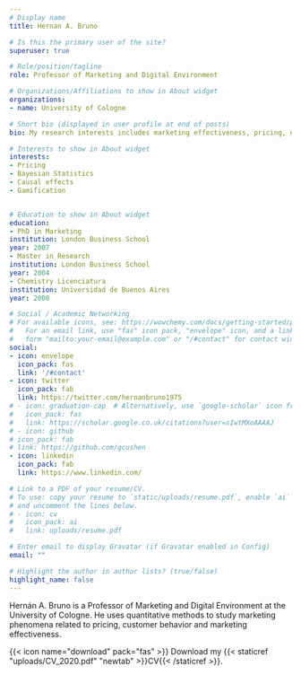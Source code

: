 ```yaml
---
# Display name
title: Hernan A. Bruno

# Is this the primary user of the site?
superuser: true

# Role/position/tagline
role: Professor of Marketing and Digital Environment

# Organizations/Affiliations to show in About widget
organizations:
- name: University of Cologne

# Short bio (displayed in user profile at end of posts)
bio: My research interests includes marketing effectiveness, pricing, digital advertising and e-commerce

# Interests to show in About widget
interests:
- Pricing
- Bayesian Statistics
- Causal effects
- Gamification


# Education to show in About widget
education:
- PhD in Marketing
institution: London Business School
year: 2007
- Master in Research
institution: London Business School
year: 2004
- Chemistry Licenciatura
institution: Universidad de Buenos Aires
year: 2000

# Social / Academic Networking
# For available icons, see: https://wowchemy.com/docs/getting-started/page-builder/#icons
#   For an email link, use "fas" icon pack, "envelope" icon, and a link in the
#   form "mailto:your-email@example.com" or "/#contact" for contact widget.
social:
- icon: envelope
  icon_pack: fas
  link: '/#contact'
- icon: twitter
  icon_pack: fab
  link: https://twitter.com/hernanbruno1975
# - icon: graduation-cap  # Alternatively, use `google-scholar` icon from `ai` icon pack
#   icon_pack: fas
#   link: https://scholar.google.co.uk/citations?user=sIwtMXoAAAAJ
# - icon: github
# icon_pack: fab
# link: https://github.com/gcushen
- icon: linkedin
  icon_pack: fab
  link: https://www.linkedin.com/

# Link to a PDF of your resume/CV.
# To use: copy your resume to `static/uploads/resume.pdf`, enable `ai` icons in `params.toml`, 
# and uncomment the lines below.
# - icon: cv
#   icon_pack: ai
#   link: uploads/resume.pdf

# Enter email to display Gravatar (if Gravatar enabled in Config)
email: ""

# Highlight the author in author lists? (true/false)
highlight_name: false
---
```


Hernán A. Bruno is a Professor of Marketing and Digital Environment at the University of Cologne. He uses quantitative methods to study marketing phenomena related to pricing, customer behavior and marketing effectiveness. 

{{< icon name="download" pack="fas" >}} Download my {{< staticref "uploads/CV_2020.pdf" "newtab" >}}CV{{< /staticref >}}.

